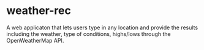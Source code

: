 # weather-rec

A web applicaton that lets users type in any location and provide the results including the weather, type of conditions, highs/lows through the OpenWeatherMap API.
